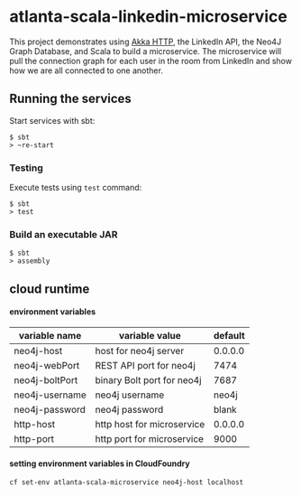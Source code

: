 # atlanta-scala-linkedin-microservice

This project demonstrates using [Akka HTTP](http://doc.akka.io/docs/akka-stream-and-http-experimental/current/scala.html), the LinkedIn API, the Neo4J Graph Database, and Scala to build a microservice. The microservice will pull the connection graph for each user in the room from LinkedIn and show how we are all connected to one another.

## Running the services

Start services with sbt:

```
$ sbt
> ~re-start
```

### Testing

Execute tests using `test` command:

```
$ sbt
> test
```

### Build an executable JAR

```
$ sbt
> assembly
```

## cloud runtime
#### environment variables
| variable name  | variable value | default |
|----------------|----------------|---------|
| neo4j-host     | host for neo4j server | 0.0.0.0 |
| neo4j-webPort  | REST API port for neo4j | 7474 |
| neo4j-boltPort | binary Bolt port for neo4j | 7687 |
| neo4j-username | neo4j username | neo4j |
| neo4j-password | neo4j password | blank |
| http-host      | http host for microservice | 0.0.0.0 |
| http-port      | http port for microservice | 9000 |

#### setting environment variables in CloudFoundry

`cf set-env atlanta-scala-microservice neo4j-host localhost`

